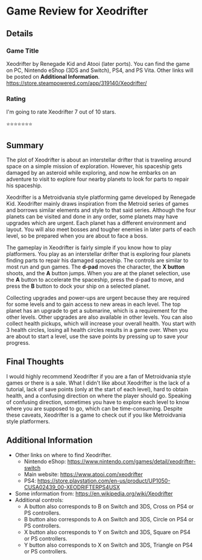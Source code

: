 # Game Review for Xeodrifter

## Details

### Game Title
Xeodrifter by Renegade Kid and Atooi (later ports). You can find the game on PC, Nintendo eShop (3DS and Switch), PS4, and PS Vita. Other links will be posted on **Additional Information**.
https://store.steampowered.com/app/319140/Xeodrifter/

### Rating
I'm going to rate Xeodrifter 7 out of 10 stars.

:star::star::star::star::star::star::star:

## Summary
The plot of Xeodrifter is about an interstellar drifter that is traveling around space on a simple mission of exploration. However, his spaceship gets damaged by an asteroid while exploring, and now he embarks on an adventure to visit to explore four nearby planets to look for parts to repair his spaceship.

Xeodrifter is a Metroidvania style platforming game developed by Renegade Kid. Xeodrifter mainly draws inspiration from the Metroid series of games and borrows similar elements and style to that said series. Although the four planets can be visited and done in any order, some planets may have upgrades which are urgent. Each planet has a different environment and layout. You will also meet bosses and tougher enemies in later parts of each level, so be prepared when you are about to face a boss.

The gameplay in Xeodrifter is fairly simple if you know how to play platformers. You play as an interstellar drifter that is exploring four planets finding parts to repair his damaged spaceship. The controls are similar to most run and gun games. The **d-pad** moves the character, the **X button** shoots, and the **A**  button jumps. When you are at the planet selection, use the **A** button to accelerate the spaceship, press the d-pad to move, and press the **B** button to dock your ship on a selected planet.

Collecting upgrades and power-ups are urgent because they are required for some levels and to gain access to new areas in each level. The top planet has an upgrade to get a submarine, which is a requirement for the other levels. Other upgrades are also available in other levels. You can also collect health pickups, which will increase your overall health. You start with 3 health circles, losing all health circles results in a game over. When you are about to start a level, use the save points by pressing up to save your progress.


## Final Thoughts
I would highly recommend Xeodrifter if you are a fan of Metroidvania style games or there is a sale. What I didn't like about Xeodrifter is the lack of a tutorial, lack of save points (only at the start of each level), hard to obtain health, and a confusing direction on where the player should go. Speaking of confusing direction, sometimes you have to explore each level to know where you are supposed to go, which can be time-consuming. Despite these caveats, Xeodrifter is a game to check out if you like Metroidvania style platformers.

## Additional Information
* Other links on where to find Xeodrifter.
	* Nintendo eShop: https://www.nintendo.com/games/detail/xeodrifter-switch
	* Main website: https://www.atooi.com/xeodrifter
	* PS4: https://store.playstation.com/en-us/product/UP1050-CUSA02439_00-XEODRIFTERPS4USX
* Some information from: https://en.wikipedia.org/wiki/Xeodrifter
* Additional controls:
	* A button also corresponds to B on Switch and 3DS, Cross on PS4 or PS controllers.
	* B button also corresponds to A on Switch and 3DS, Circle on PS4 or PS controllers.
	* X button also corresponds to Y on Switch and 3DS, Square on PS4 or PS controllers.
	* Y button also corresponds to X on Switch and 3DS, Triangle on PS4 or PS controllers.
